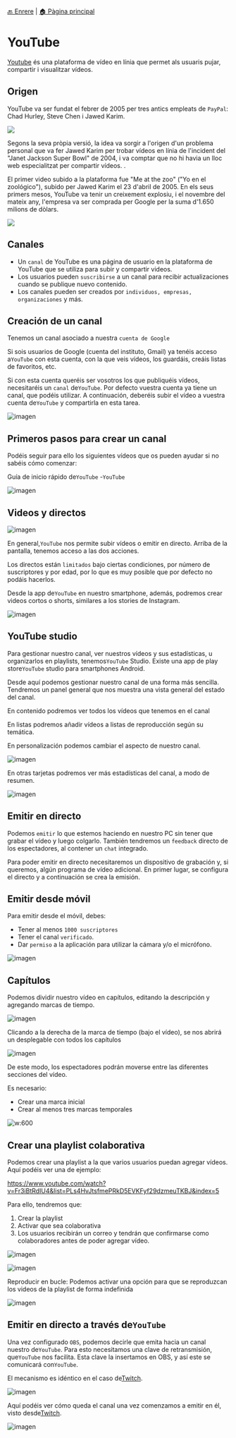 [🔙 Enrere](../) | [🏠 Pàgina principal](http://danimrprofe.github.io/apuntes/)

# YouTube

[Youtube](youtube/index.md) és una plataforma de vídeo en línia que permet als usuaris pujar, compartir i visualitzar vídeos.

## Origen

YouTube va ser fundat el febrer de 2005 per tres antics empleats de ``PayPal``: Chad Hurley, Steve Chen i Jawed Karim.

![](img/2023-04-15-16-55-19.png)

Segons la seva pròpia versió, la idea va sorgir a l'origen d'un problema personal que va fer Jawed Karim per trobar vídeos en línia de l'incident del "Janet Jackson Super Bowl" de 2004, i va comptar que no hi havia un lloc web especialitzat per compartir vídeos. .

El primer video subido a la plataforma fue "Me at the zoo" ("Yo en el zoológico"), subido per Jawed Karim el 23 d'abril de 2005. En els seus primers mesos, YouTube va tenir un creixement explosiu, i el novembre del mateix any, l'empresa va ser comprada per Google per la suma d'1.650 milions de dòlars.

![](img/2023-04-15-16-54-47.png)

## Canales

- Un ``canal`` de YouTube es una página de usuario en la plataforma de YouTube que se utiliza para subir y compartir videos.
- Los usuarios pueden ``suscribirse`` a un canal para recibir actualizaciones cuando se publique nuevo contenido.
- Los canales pueden ser creados por ``individuos, empresas, organizaciones`` y más.

## Creación de un canal

Tenemos un canal asociado a nuestra ``cuenta de Google``

Si sois usuarios de Google (cuenta del instituto, Gmail) ya tenéis acceso a``YouTube`` con esta cuenta, con la que veis vídeos, los guardáis, creáis listas de favoritos, etc.

Si con esta cuenta queréis ser vosotros los que publiquéis vídeos, necesitaréis un ``canal`` de``YouTube``. Por defecto vuestra cuenta ya tiene un canal, que podéis utilizar. A continuación, deberéis subir el vídeo a vuestra cuenta de``YouTube`` y compartirla en esta tarea.

![imagen](media/image22.png)

## Primeros pasos para crear un canal

Podéis seguir para ello los siguientes vídeos que os pueden ayudar si no sabéis cómo comenzar:

Guía de inicio rápido de``YouTube`` -``YouTube``

![imagen](media/image23.png)

## Videos y directos

![imagen](media/image24.png)

En general,``YouTube`` nos permite subir vídeos o emitir en directo. Arriba de la pantalla, tenemos acceso a las dos acciones.

Los directos están ``limitados`` bajo ciertas condiciones, por número de suscriptores y por edad, por lo que es muy posible que por defecto no podáis hacerlos.

Desde la app de``YouTube`` en nuestro smartphone, además, podremos crear videos cortos o shorts, similares a los stories de Instagram.

![imagen](media/image25.png)

## YouTube studio

Para gestionar nuestro canal, ver nuestros vídeos y sus estadísticas, u organizarlos en playlists, tenemos``YouTube`` Studio. Existe una app de play store``YouTube`` studio para smartphones Android.

Desde aquí podemos gestionar nuestro canal de una forma más sencilla. Tendremos un panel general que nos muestra una vista general del estado del canal.

En contenido podremos ver todos los vídeos que tenemos en el canal

En listas podremos añadir vídeos a listas de reproducción según su temática.

En personalización podemos cambiar el aspecto de nuestro canal.

![imagen](media/image26.png)

En otras tarjetas podremos ver más estadísticas del canal, a modo de resumen.

![imagen](media/image27.png)

## Emitir en directo

Podemos ``emitir`` lo que estemos haciendo en nuestro PC sin tener que grabar el vídeo y luego colgarlo. También tendremos un ``feedback`` directo de los espectadores, al contener un ``chat`` integrado.

Para poder emitir en directo necesitaremos un dispositivo de grabación y, si queremos, algún programa de vídeo adicional. En primer lugar, se configura el directo y a continuación se crea la emisión.

## Emitir desde móvil

Para emitir desde el móvil, debes:

- Tener al menos ``1000 suscriptores``
- Tener el canal ``verificado``.
- Dar ``permiso`` a la aplicación para utilizar la cámara y/o el micrófono.

![imagen](media/image28.png)

## Capítulos

Podemos dividir nuestro vídeo en capítulos, editando la descripción y agregando marcas de tiempo.

![imagen](media/image29.png)

Clicando a la derecha de la marca de tiempo (bajo el vídeo), se nos abrirá un desplegable con todos los capítulos

![imagen](media/image30.png)

De este modo, los espectadores podrán moverse entre las diferentes secciones del vídeo.

Es necesario:

- Crear una marca inicial
- Crear al menos tres marcas temporales

![w:600](img/2023-03-18-16-02-49.png)

## Crear una playlist colaborativa

Podemos crear una playlist a la que varios usuarios puedan agregar vídeos.  Aquí podéis ver una de ejemplo:

https://www.youtube.com/watch?v=Fr3iBtRdIU4&list=PLs4HvJtsfmePRkD5EVKFyf29dzmeuTKBJ&index=5

Para ello, tendremos que:

1. Crear la playlist
2. Activar que sea colaborativa
3. Los usuarios recibirán un correo y tendrán que confirmarse como colaboradores antes de poder agregar vídeo.

![imagen](media/image31.png)

![imagen](media/image32.png)

Reproducir en bucle: Podemos activar una opción para que se reproduzcan los videos de la playlist de forma indefinida

![imagen](media/image33.png)

## Emitir en directo a través de``YouTube``

Una vez configurado ``OBS``, podemos decirle que emita hacia un canal nuestro de``YouTube``. Para esto necesitamos una clave de retransmisión, que``YouTube`` nos facilita. Esta clave la insertamos en OBS, y así este se comunicará con``YouTube``.

El mecanismo es idéntico en el caso de[Twitch](twitch/index.md).

![imagen](media/image53.png)

Aquí podéis ver cómo queda el canal una vez comenzamos a emitir en él, visto desde[Twitch](twitch/index.md).

![imagen](media/image54.png)